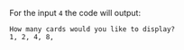 For the input `4` the code will output:
```text
How many cards would you like to display?
1, 2, 4, 8,
```
